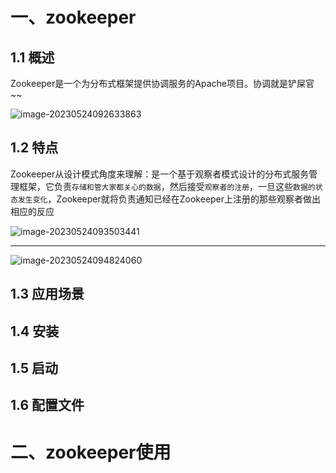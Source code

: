 # 一、zookeeper

## 1.1 概述

Zookeeper是一个为分布式框架提供协调服务的Apache项目。协调就是铲屎官~~

![image-20230524092633863](https://typora-imgbed-mrru.oss-cn-chengdu.aliyuncs.com/ruyb/202305240926955.png)



## 1.2 特点

​       Zookeeper从设计模式角度来理解：是一个基于观察者模式设计的分布式服务管理框架，它负责`存储和管大家都关心的数据`，然后接受`观察者的注册`，一旦这些`数据的状态发生变化`，Zookeeper就将负责通知已经在Zookeeper上注册的那些观察者做出相应的反应

![image-20230524093503441](https://typora-imgbed-mrru.oss-cn-chengdu.aliyuncs.com/ruyb/202305240935489.png)

---

![image-20230524094824060](https://typora-imgbed-mrru.oss-cn-chengdu.aliyuncs.com/ruyb/202305240948123.png)







## 1.3 应用场景





## 1.4 安装







## 1.5 启动





## 1.6 配置文件







# 二、zookeeper使用

## 



































































































































































































